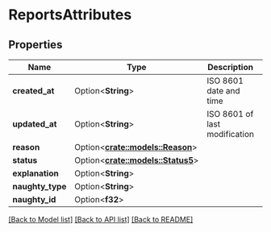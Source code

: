# ReportsAttributes

## Properties

Name | Type | Description | Notes
------------ | ------------- | ------------- | -------------
**created_at** | Option<**String**> | ISO 8601 date and time | [optional]
**updated_at** | Option<**String**> | ISO 8601 of last modification | [optional]
**reason** | Option<[**crate::models::Reason**](reason.md)> |  | [optional]
**status** | Option<[**crate::models::Status5**](status5.md)> |  | [optional]
**explanation** | Option<**String**> |  | [optional]
**naughty_type** | Option<**String**> |  | [optional]
**naughty_id** | Option<**f32**> |  | [optional]

[[Back to Model list]](../README.md#documentation-for-models) [[Back to API list]](../README.md#documentation-for-api-endpoints) [[Back to README]](../README.md)


